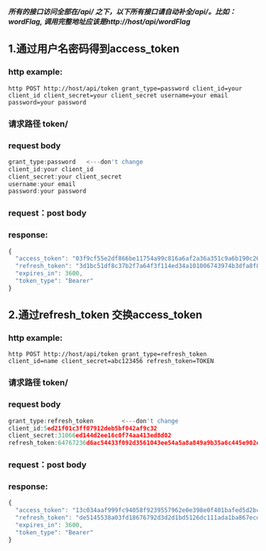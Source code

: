 
***所有的接口访问全部在/api/ 之下，以下所有接口请自动补全/api/。比如：wordFlag, 调用完整地址应该是http://host/api/wordFlag***


## 1.通过用户名密码得到access_token
### http example:
```
http POST http://host/api/token grant_type=password client_id=your client_id client_secret=your client_secret username=your email password=your password
```
### 请求路径 token/
### request body
```javascript
grant_type:password   <---don't change
client_id:your client_id
client_secret:your client_secret
username:your email
password:your password
```
### request：post body
### response:
```javascript
{
  "access_token": "03f9cf55e2df866be11754a99c816a6af2a36a351c9a6b190c262b7f1f3fd32c",
  "refresh_token": "3d1bc51df8c37b2f7a64f3f114ed34a101006743974b3dfa8f8d949dc5f765bb",
  "expires_in": 3600,
  "token_type": "Bearer"
}
```

## 2.通过refresh_token 交换access_token
### http example:
```
http POST http://host/api/token grant_type=refresh_token client_id=name client_secret=abc123456 refresh_token=TOKEN
```
### 请求路径 token/
### request body
```javascript
grant_type:refresh_token        <---don't change
client_id:5ed21f01c3ff07912deb5bf042af9c32
client_secret:31066ed144d2ee16c0f74aa413ed8d02
refresh_token:64767236d6ac54433f092d3561043ee54a5a8a849a9b35a6c445e902e457b6eb
```
### request：post body
### response:
```javascript
{
  "access_token": "13c034aaf999fc94058f9239557962e0e398e0f401bafed5d2bc488c47ba401e",
  "refresh_token": "de5145538a03fd18676792d3d2d1bd5126dc111ada1ba867ecd459a8345bbdfa",
  "expires_in": 3600,
  "token_type": "Bearer"
}
```